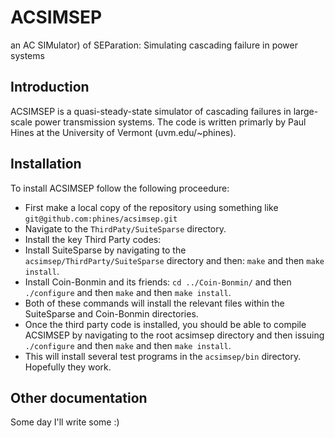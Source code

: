 ACSIMSEP
========
an AC SIMulator) of SEParation: Simulating cascading failure in power systems

Introduction
------------
ACSIMSEP is a quasi-steady-state simulator of cascading failures in large-scale power transmission systems. The code is written primarly by Paul Hines at the University of Vermont (uvm.edu/~phines).

Installation
------------
To install ACSIMSEP follow the following proceedure:
* First make a local copy of the repository using something like ```git@github.com:phines/acsimsep.git```
* Navigate to the ```ThirdPaty/SuiteSparse``` directory.
* Install the key Third Party codes:
* Install SuiteSparse by navigating to the ```acsimsep/ThirdParty/SuiteSparse``` directory and then: ```make``` and then ```make install```.
* Install Coin-Bonmin and its friends: ```cd ../Coin-Bonmin/``` and then ```./configure``` and then ```make``` and then ```make install```.
* Both of these commands will install the relevant files within the SuiteSparse and Coin-Bonmin directories.
* Once the third party code is installed, you should be able to compile ACSIMSEP by navigating to the root acsimsep directory and then issuing ```./configure``` and then ```make``` and then ```make install```.
* This will install several test programs in the ```acsimsep/bin``` directory. Hopefully they work.

Other documentation
------------
Some day I'll write some :)
